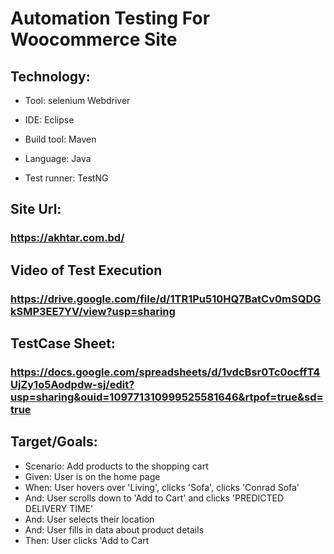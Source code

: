 # Automation Testing For Woocommerce Site

## Technology:

- Tool: selenium Webdriver

- IDE: Eclipse

- Build tool: Maven

- Language: Java

- Test runner: TestNG

## Site Url:
### https://akhtar.com.bd/

## Video of Test Execution
### https://drive.google.com/file/d/1TR1Pu510HQ7BatCv0mSQDGkSMP3EE7YV/view?usp=sharing

## TestCase Sheet:
### https://docs.google.com/spreadsheets/d/1vdcBsr0Tc0ocffT4UjZy1o5Aodpdw-sj/edit?usp=sharing&ouid=109771310999525581646&rtpof=true&sd=true

## Target/Goals:

- Scenario: Add products to the shopping cart
- Given: User is on the home page
- When: User hovers over 'Living', clicks 'Sofa', clicks 'Conrad Sofa'
- And: User scrolls down to 'Add to Cart' and clicks 'PREDICTED DELIVERY TIME'
- And: User selects their location
- And: User fills in data about product details
- Then: User clicks 'Add to Cart
 





